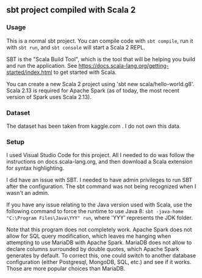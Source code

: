 ## sbt project compiled with Scala 2

### Usage

This is a normal sbt project. You can compile code with `sbt compile`, run it with `sbt run`, and `sbt console` will start a Scala 2 REPL.

SBT is the "Scala Build Tool", which is the tool that will be helping you build and run the application. See https://docs.scala-lang.org/getting-started/index.html to get started with Scala.

You can create a new Scala 2 project using 'sbt new scala/hello-world.g8'. Scala 2.13 is required for Apache Spark (as of today, the most recent version of Spark uses Scala 2.13).

### Dataset

The dataset has been taken from kaggle.com . I do not own this data.

### Setup

I used Visual Studio Code for this project. All I needed to do was follow the instructions on docs.scala-lang.org, and then download a Scala extension for syntax highlighting.

I did have an issue with SBT. I needed to have admin privileges to run SBT after the configuration. The sbt command was not being recognized when I wasn't an admin.

If you have any issue relating to the Java version used with Scala, use the following command to force the runtime to use Java 8:
`sbt -java-home "C:\Program Files\Java\YYY" run`, where 'YYY' represents the JDK folder.

Note that this program does not completely work. Apache Spark does not allow for SQL query modification, which leaves me hanging when attempting to use MariaDB with Apache Spark. MariaDB does not allow to declare columns surrounded by double quotes, which Apache Spark generates by default. To correct this, one could switch to another database configuration (either Postgresql, MongoDB, SQL, etc.) and see if it works. Those are more popular choices than MariaDB.

